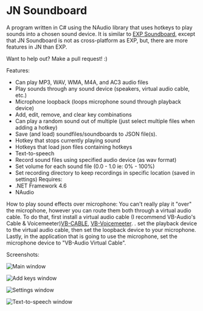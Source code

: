 # JN Soundboard
A program written in C# using the NAudio library that uses hotkeys to play sounds into a chosen sound device. It is similar to [EXP Soundboard](https://sourceforge.net/projects/expsoundboard/), except that JN Soundboard is not as cross-platform as EXP, but, there are more features in JN than EXP.

Want to help out? Make a pull request! :)

Features:
* Can play MP3, WAV, WMA, M4A, and AC3 audio files
* Play sounds through any sound device (speakers, virtual audio cable, etc.)
* Microphone loopback (loops microphone sound through playback device)
* Add, edit, remove, and clear key combinations
* Can play a random sound out of multiple (just select multiple files when adding a hotkey)
* Save (and load) soundfiles/soundboards to JSON file(s).
* Hotkey that stops currently playing sound
* Hotkeys that load json files containing hotkeys
* Text-to-speech
* Record sound files using specified audio device (as wav format)
* Set volume for each sound file (0.0 - 1.0 ie: 0% - 100%)
* Set recording directory to keep recordings in specific location (saved in settings)
Requires: 
* .NET Framework 4.6
* NAudio

How to play sound effects over microphone:
You can't really play it "over" the microphone, however you can route them both through a virtual audio cable.
To do that, first install a virtual audio cable (I recommend VB-Audio's Cable & Voicemeeter)[VB-CABLE](https://www.vb-audio.com/Cable/index.htm), [VB-Voicemeeter](https://www.vb-audio.com/Voicemeeter/index.htm).
.
set the playback device to the virtual audio cable, then set the loopback device to your microphone.
Lastly, in the application that is going to use the microphone, set the microphone device to "VB-Audio Virtual Cable".

Screenshots: 

![Main window](https://i.imgur.com/qFWhGF2.jpg)

![Add keys window](https://i.imgur.com/tnUnLNV.jpg)

![Settings window](https://i.imgur.com/yYsm1TR.jpg)

![Text-to-speech window](https://i.imgur.com/EoPayHn.png)

